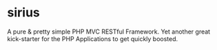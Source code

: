 sirius
======

A pure &amp; pretty simple PHP MVC RESTful Framework. Yet another great kick-starter for the PHP Applications to get quickly boosted.
